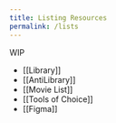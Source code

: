 ```yaml
---
title: Listing Resources
permalink: /lists
---
```

WIP

- [[Library]]
- [[AntiLibrary]]
- [[Movie List]]
- [[Tools of Choice]]
- [[Figma]]